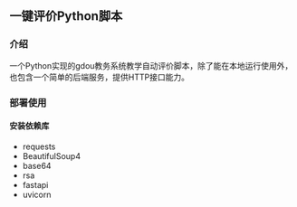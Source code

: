 ## 一键评价Python脚本
### 介绍
一个Python实现的gdou教务系统教学自动评价脚本，除了能在本地运行使用外，也包含一个简单的后端服务，提供HTTP接口能力。

### 部署使用

#### 安装依赖库
+ requests
+ BeautifulSoup4
+ base64
+ rsa
+ fastapi
+ uvicorn
